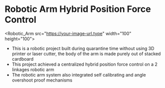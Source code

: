# Robotic Arm Hybrid Position Force Control
<Robotic_Arm src="https://your-image-url.type" width="100" height="100">
* This is a robotic project built during quarantine time without using 3D printer or laser cutter, the body of the arm is made purely out of stacked cardboard
* This project achieved a centralized hybrid position force control on a 2 linkages robotic arm
* The robotic arm system also integrated self calibrating and angle overshoot proof mechanisms
